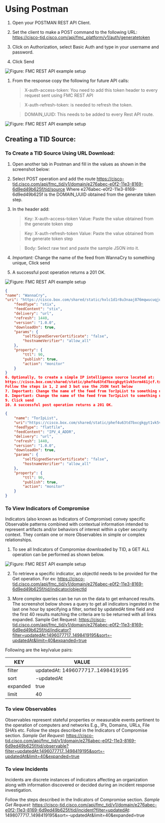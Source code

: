 Using Postman
=============

1.  Open your POSTMAN REST API Client.

2.  Set the client to make a POST command to the following URL: https://cisco-tid.cisco.com/api/fmc_platform/v1/auth/generatetoken

3.  Click on Authorization, select Basic Auth and type in your username and password.

4.  Click Send

 ![Figure: FMC REST API example setup](/posts/files/firepower-restapi-111/assets/images/Picture4.png)

1.  From the response copy the following for future API calls:
    >X-auth-access-token: You need to add this token header to every request sent
    using FMC REST API

    > X-auth-refresh-token: is needed to refresh the token.

    > DOMAIN\_UUID: This needs to be added to every Rest API route.

![Figure: FMC REST API example setup](/posts/files/firepower-restapi-111/assets/images/Picture5.png)

## Creating a TID Source:

### To Create a TID Source Using URL Download:

1.  Open another tab in Postman and fill in the values as shown in the
    screenshot below:

2.  Select POST operation and add the route
https://cisco-tid.cisco.com/api/fmc_tid/v1/domain/e276abec-e0f2-11e3-8169-6d9ed49b625f/tid/source
    Where e276abec-e0f2-11e3-8169-6d9ed49b625f is the DOMAIN\_UUID obtained from
    the generate token step.

3.  In the header add:
    > Key: X-auth-access-token Value: Paste the value obtained from the generate token step

    > Key: X-auth-refresh-token Value: Paste the value obtained from the generate token step

    > Body: Select raw text and paste the sample JSON into it.

4.   *Important:* Change the name of the feed from WannaCry to something unique, Click send

5.  A successful post operation returns a 201 OK.

![Figure: FMC REST API example setup](/posts/files/firepower-restapi-111/assets/images/Picture6.png)

```JSON
{
"name": "WannaCry",
"uri": "https://cisco.box.com/shared/static/hxlc1d1r8u3naaj876mqwucuqjuywx01.txt",
	"feedType": "stix",
	"feedContent": "stix",
	"delivery": "url",
	"refresh": 1440,
	"version": "1.0.0",
	"downloadOn": true,
	"params": {
		"selfSignedServerCertificate": "false",
		"hostnameVerifier": "allow_all"
	},
	"property": {
		"ttl": 90,
		"publish": true,
		"action": "monitor"
	}
}
6. Optionally, to create a simple IP intelligence source located at:
https://cisco.box.com/shared/static/phef4u63td7bxcgkgyt1vk5vrm461jcf.txt
Follow the steps in 1, 2 and 3 but use the JSON text below
7. Important: Change the name of the feed from TorIpList to something unique
8. Important: Change the name of the feed from TorIpList to something unique
9. Click send
10.	A successful post operation returns a 201 OK.

{
    "name": "TorIpList",
    "uri":"https://cisco.box.com/shared/static/phef4u63td7bxcgkgyt1vk5vrm461jcf.txt",
    "feedType": "flatfile",
    "feedContent": "IPV_4_ADDR",
    "delivery": "url",
    "refresh": 1440,
    "version": "1.0.0",
    "downloadOn": true,
    "params": {
        "selfSignedServerCertificate": "false",
        "hostnameVerifier": "allow_all"
    },
    "property": {
        "ttl": 90,
        "publish": true,
        "action": "monitor"
    }
}
```

### To View Indicators of Compromise
Indicators (also known as Indicators of Compromise) convey specific Observable patterns combined with contextual information intended to represent artifacts and/or behaviors of interest within a cyber security context. They contain one or more Observables in simple or complex relationships.

1.  To see all Indicators of Compromise downloaded by TID, a GET ALL operation
    can be performed as shown below.

![Figure: FMC REST API example setup](/posts/files/firepower-restapi-111/assets/images/Picture7.png)

2.  To retrieve a specific indicator, an objectId needs to be provided for the Get operation. For ex: https://cisco-tid.cisco.com/api/fmc_tid/v1/domain/e276abec-e0f2-11e3-8169-6d9ed49b625f/tid/indicator/objectId

2.  More complex queries can be run on the data to get enhanced results. The
    screenshot below shows a query to get all indicators ingested in the last
    one hour by specifying a filter, sorted by updatedAt time field and the first 40 results matching the criteria are to be returned with all links expanded.
    Sample Get Request:
    https://cisco-tid.cisco.com/api/fmc_tid/v1/domain/e276abec-e0f2-11e3-8169-6d9ed49b625f/tid/indicator?filter=updatedAt:1496077717..1498419195&sort=-updatedAt&limit=40&expanded=true


Following are the key/value pairs:

| KEY      | VALUE                            |
|----------|----------------------------------|
| filter   | updatedAt: 1496077717..1498419195 |
| sort     | -updatedAt                        |
| expanded | true                             |
| limit    | 40                               |

### To view Observables
Observables represent stateful properties or measurable events pertinent to the operation of computers and networks E.g., IPs, Domains, URLs, File SHA’s etc. 
Follow the steps described in the Indicators of Compromise section.
*Sample Get Request:*
https://cisco-tid.cisco.com/api/fmc_tid/v1/domain/e276abec-e0f2-11e3-8169-6d9ed49b625f/tid/observable?filter=updatedAt:1496077717..1498419195&sort=-updatedAt&limit=40&expanded=true

### To view Incidents

Incidents are discrete instances of indicators affecting an organization along with information discovered or decided during an incident response investigation.

Follow the steps described in the Indicators of Compromise section.
*Sample Get Request:*
https://cisco-tid.cisco.com/api/fmc_tid/v1/domain/e276abec-e0f2-11e3-8169-6d9ed49b625f/tid/incident?filter=updatedAt: 1498077717..1498419195&sort=-updatedAt&limit=40&expanded=true
